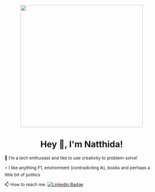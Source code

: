 <div id="header" align="center">
  <img src="https://media.giphy.com/media/orUBsDjlD2rzsz6pPK/giphy.gif" width="400"/>
</div>
<h1 align="center">Hey 👋, I'm Natthida! </h1>

:telescope: I’m a tech enthusiast and like to use creativity to problem-solve! 

:zap: I like anything F1, environment (contradicting ik), books and perhaps a little bit of politics

:mailbox: How to reach me: [![Linkedin Badge](https://img.shields.io/badge/-natthida-blue?style=flat&logo=Linkedin&logoColor=white)](https://www.linkedin.com/in/limnatthida/)
